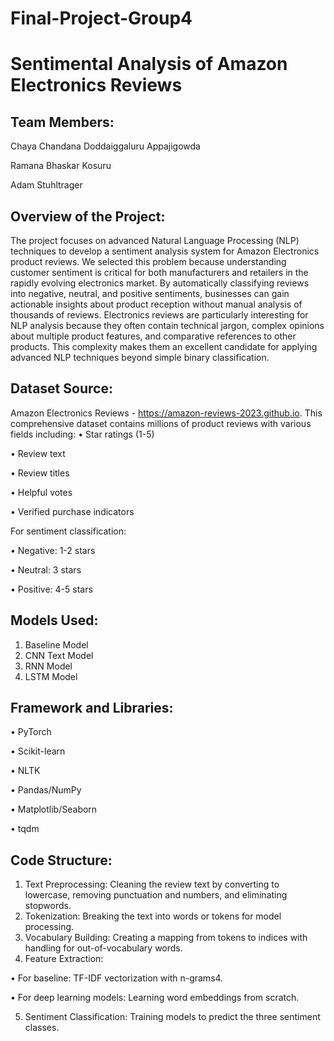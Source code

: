 # Final-Project-Group4

# Sentimental Analysis of Amazon Electronics Reviews

## Team Members:

Chaya Chandana Doddaiggaluru Appajigowda

Ramana Bhaskar Kosuru

Adam Stuhltrager


## Overview of the Project:

The project focuses on advanced Natural Language Processing (NLP) techniques to develop a sentiment analysis system for Amazon Electronics product reviews. We selected this problem because understanding customer sentiment is critical for both manufacturers and retailers in the rapidly evolving electronics market. By automatically classifying reviews into negative, neutral, and positive sentiments, businesses can gain actionable insights about product reception without manual analysis of thousands of reviews.
Electronics reviews are particularly interesting for NLP analysis because they often contain technical jargon, complex opinions about multiple product features, and comparative references to other products. This complexity makes them an excellent candidate for applying advanced NLP techniques beyond simple binary classification.


## Dataset Source:

Amazon Electronics Reviews - https://amazon-reviews-2023.github.io. This comprehensive dataset contains millions of product reviews with various fields including:
•	Star ratings (1-5)

•	Review text

•	Review titles

•	Helpful votes

•	Verified purchase indicators

For sentiment classification:

•	Negative: 1-2 stars

•	Neutral: 3 stars

•	Positive: 4-5 stars

## Models Used:

1.	Baseline Model
2.	CNN Text Model
3.	RNN Model
4.	LSTM Model
   
## Framework and Libraries:

•	PyTorch

•	Scikit-learn

•	NLTK

•	Pandas/NumPy

•	Matplotlib/Seaborn

•	tqdm

## Code Structure:

1.	Text Preprocessing: Cleaning the review text by converting to lowercase, removing punctuation and numbers, and eliminating stopwords.
2.	Tokenization: Breaking the text into words or tokens for model processing.
3.	Vocabulary Building: Creating a mapping from tokens to indices with handling for out-of-vocabulary words.
4.	Feature Extraction:
   
   •	For baseline: TF-IDF vectorization with n-grams4.
   
   •	For deep learning models: Learning word embeddings from scratch.

5.	Sentiment Classification: Training models to predict the three sentiment classes.





